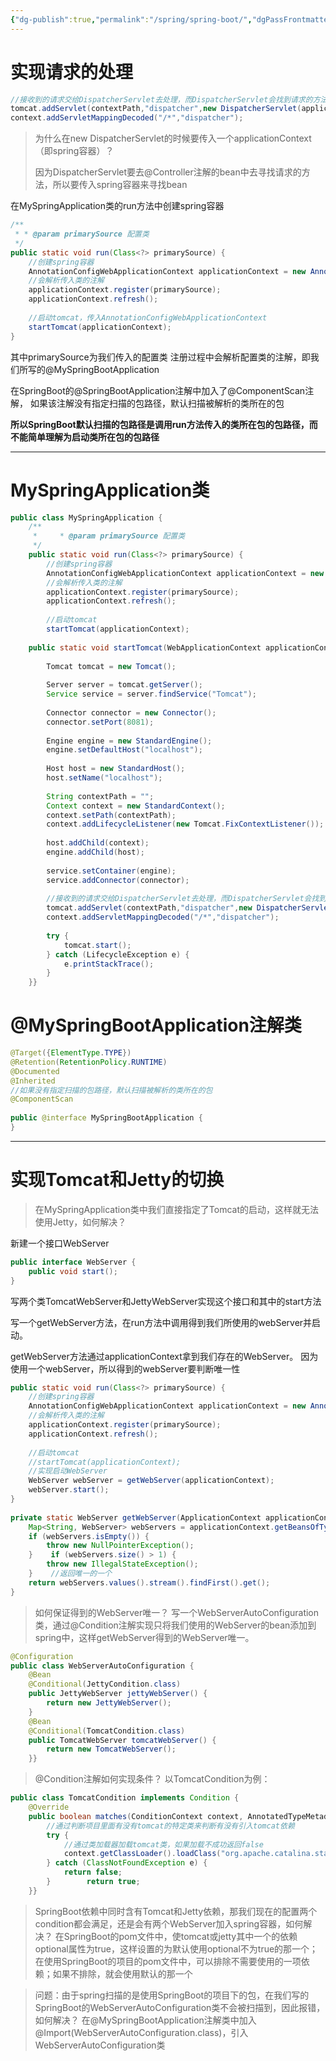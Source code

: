 ```yaml
---
{"dg-publish":true,"permalink":"/spring/spring-boot/","dgPassFrontmatter":true}
---
```



# 实现请求的处理

```Java
//接收到的请求交给DispatcherServlet去处理，而DispatcherServlet会找到请求的方法并执行  
tomcat.addServlet(contextPath,"dispatcher",new DispatcherServlet(applicationContext));  
context.addServletMappingDecoded("/*","dispatcher");
```

>为什么在new DispatcherServlet的时候要传入一个applicationContext（即spring容器）？
> 
>因为DispatcherServlet要去@Controller注解的bean中去寻找请求的方法，所以要传入spring容器来寻找bean

在MySpringApplication类的run方法中创建spring容器

```Java
/**  
 * * @param primarySource 配置类  
 */  
public static void run(Class<?> primarySource) {  
    //创建spring容器  
    AnnotationConfigWebApplicationContext applicationContext = new AnnotationConfigWebApplicationContext();  
    //会解析传入类的注解  
    applicationContext.register(primarySource);  
    applicationContext.refresh();  
  
    //启动tomcat，传入AnnotationConfigWebApplicationContext
    startTomcat(applicationContext);  
}
```

其中primarySource为我们传入的配置类
注册过程中会解析配置类的注解，即我们所写的@MySpringBootApplication

在SpringBoot的@SpringBootApplication注解中加入了@ComponentScan注解，
如果该注解没有指定扫描的包路径，默认扫描被解析的类所在的包

**所以SpringBoot默认扫描的包路径是调用run方法传入的类所在包的包路径，而不能简单理解为启动类所在包的包路径**

---

# MySpringApplication类

```Java
public class MySpringApplication {  
    /**  
     *     * @param primarySource 配置类  
     */  
    public static void run(Class<?> primarySource) {  
        //创建spring容器  
        AnnotationConfigWebApplicationContext applicationContext = new AnnotationConfigWebApplicationContext();  
        //会解析传入类的注解  
        applicationContext.register(primarySource);  
        applicationContext.refresh();  
  
        //启动tomcat  
        startTomcat(applicationContext);  
        
    public static void startTomcat(WebApplicationContext applicationContext){  
  
        Tomcat tomcat = new Tomcat();  
  
        Server server = tomcat.getServer();  
        Service service = server.findService("Tomcat");  
  
        Connector connector = new Connector();  
        connector.setPort(8081);  
  
        Engine engine = new StandardEngine();  
        engine.setDefaultHost("localhost");  
  
        Host host = new StandardHost();  
        host.setName("localhost");  
  
        String contextPath = "";  
        Context context = new StandardContext();  
        context.setPath(contextPath);  
        context.addLifecycleListener(new Tomcat.FixContextListener());  
  
        host.addChild(context);  
        engine.addChild(host);  
  
        service.setContainer(engine);  
        service.addConnector(connector);  
  
        //接收到的请求交给DispatcherServlet去处理，而DispatcherServlet会找到请求的方法并执行  
        tomcat.addServlet(contextPath,"dispatcher",new DispatcherServlet(applicationContext));  
        context.addServletMappingDecoded("/*","dispatcher");  
  
        try {  
            tomcat.start();  
        } catch (LifecycleException e) {  
            e.printStackTrace();  
        }  
    }}
```

# @MySpringBootApplication注解类
```Java
@Target({ElementType.TYPE})  
@Retention(RetentionPolicy.RUNTIME)  
@Documented  
@Inherited  
//如果没有指定扫描的包路径，默认扫描被解析的类所在的包  
@ComponentScan  
  
public @interface MySpringBootApplication {  
}
```

---


# 实现Tomcat和Jetty的切换

>在MySpringApplication类中我们直接指定了Tomcat的启动，这样就无法使用Jetty，如何解决？

新建一个接口WebServer
```Java
public interface WebServer {  
    public void start();  
}
```

写两个类TomcatWebServer和JettyWebServer实现这个接口和其中的start方法

写一个getWebServer方法，在run方法中调用得到我们所使用的webServer并启动。

getWebServer方法通过applicationContext拿到我们存在的WebServer。
因为使用一个webServer，所以得到的webServer要判断唯一性
```Java
public static void run(Class<?> primarySource) {  
    //创建spring容器  
    AnnotationConfigWebApplicationContext applicationContext = new AnnotationConfigWebApplicationContext();  
    //会解析传入类的注解  
    applicationContext.register(primarySource);  
    applicationContext.refresh();  
  
    //启动tomcat  
    //startTomcat(applicationContext);  
    //实现启动WebServer  
    WebServer webServer = getWebServer(applicationContext);  
    webServer.start();  
}  
  
private static WebServer getWebServer(ApplicationContext applicationContext) {  
    Map<String, WebServer> webServers = applicationContext.getBeansOfType(WebServer.class);  
    if (webServers.isEmpty()) {  
        throw new NullPointerException();  
    }    if (webServers.size() > 1) {  
        throw new IllegalStateException();  
    }    //返回唯一的一个  
    return webServers.values().stream().findFirst().get();  
}
```

>如何保证得到的WebServer唯一？
>写一个WebServerAutoConfiguration类，通过@Condition注解实现只将我们使用的WebServer的bean添加到spring中，这样getWebServer得到的WebServer唯一。
```Java
@Configuration  
public class WebServerAutoConfiguration {  
    @Bean  
    @Conditional(JettyCondition.class)  
    public JettyWebServer jettyWebServer() {  
        return new JettyWebServer();  
    }   
    @Bean  
    @Conditional(TomcatCondition.class)  
    public TomcatWebServer tomcatWebServer() {  
        return new TomcatWebServer();  
    }}
```

>@Condition注解如何实现条件？
>以TomcatCondition为例：
```Java
public class TomcatCondition implements Condition {  
    @Override  
    public boolean matches(ConditionContext context, AnnotatedTypeMetadata metadata) {  
        //通过判断项目里面有没有tomcat的特定类来判断有没有引入tomcat依赖  
        try {  
            //通过类加载器加载tomcat类，如果加载不成功返回false  
            context.getClassLoader().loadClass("org.apache.catalina.startup.Tomcat");  
        } catch (ClassNotFoundException e) {  
            return false;  
        }        return true;  
    }}
```

>SpringBoot依赖中同时含有Tomcat和Jetty依赖，那我们现在的配置两个condition都会满足，还是会有两个WebServer加入spring容器，如何解决？
>在SpringBoot的pom文件中，使tomcat或jetty其中一个的依赖optional属性为true，这样设置的为默认使用optional不为true的那一个；
>在使用SpringBoot的项目的pom文件中，可以排除不需要使用的一项依赖；如果不排除，就会使用默认的那一个

>问题：由于spring扫描的是使用SpringBoot的项目下的包，在我们写的SpringBoot的WebServerAutoConfiguration类不会被扫描到，因此报错，如何解决？
>在@MySpringBootApplication注解类中加入@Import(WebServerAutoConfiguration.class)，引入WebServerAutoConfiguration类
